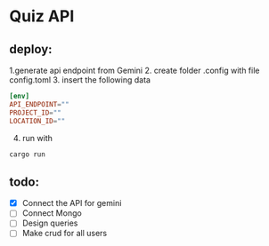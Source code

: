 # Quiz API

## deploy:
1.generate api endpoint from Gemini
2. create folder .config with file config.toml
3. insert the following data 
  ```toml
  [env]
  API_ENDPOINT=""
  PROJECT_ID=""
  LOCATION_ID=""
  ```
4. run with
  ```sh
  cargo run 
  ```

## todo:
- [X] Connect the API for gemini
- [ ] Connect Mongo
- [ ] Design queries
- [ ] Make crud for all users
